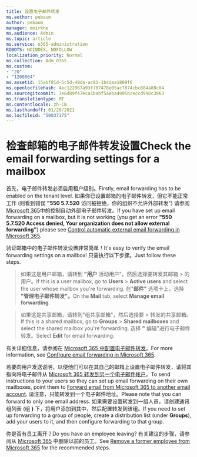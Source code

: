 ```yaml
---
title: 设置电子邮件转发
ms.author: pebaum
author: pebaum
manager: mnirkhe
ms.audience: Admin
ms.topic: article
ms.service: o365-administration
ROBOTS: NOINDEX, NOFOLLOW
localization_priority: Normal
ms.collection: Adm_O365
ms.custom:
- "20"
- "1200004"
ms.assetid: 15abf81d-5c5d-49da-ac81-1b4daa1809f6
ms.openlocfilehash: 4ec122967a93f707478e05ac7874cbc884a88c84
ms.sourcegitcommit: 7e6d89f47eca1babf5aeba4995bceccd990c3963
ms.translationtype: MT
ms.contentlocale: zh-CN
ms.lasthandoff: 01/28/2021
ms.locfileid: "50037175"
---
```

# <a name="check-the-email-forwarding-settings-for-a-mailbox"></a><span data-ttu-id="863b7-102">检查邮箱的电子邮件转发设置</span><span class="sxs-lookup"><span data-stu-id="863b7-102">Check the email forwarding settings for a mailbox</span></span>

<span data-ttu-id="863b7-103">首先，电子邮件转发必须启用租户级别。</span><span class="sxs-lookup"><span data-stu-id="863b7-103">Firstly, email forwarding has to be enabled on the tenant level.</span></span> <span data-ttu-id="863b7-104">如果你已设置邮箱的电子邮件转发，但它不能正常工作 (则看到错误 **"550 5.7.520** 访问被拒绝，你的组织不允许外部转发") 请参阅 [Microsoft 365](https://docs.microsoft.com/microsoft-365/security/office-365-security/external-email-forwarding?view=o365-worldwide)中的控制自动外部电子邮件转发。</span><span class="sxs-lookup"><span data-stu-id="863b7-104">If you have set up email forwarding on a mailbox, but it is not working (you get an error **"550 5.7.520 Access denied, Your organization does not allow external forwarding"**) please see [Control automatic external email forwarding in Microsoft 365](https://docs.microsoft.com/microsoft-365/security/office-365-security/external-email-forwarding?view=o365-worldwide).</span></span>

<span data-ttu-id="863b7-105">验证邮箱中的电子邮件转发设置非常简单！</span><span class="sxs-lookup"><span data-stu-id="863b7-105">It's easy to verify the email forwarding settings on a mailbox!</span></span> <span data-ttu-id="863b7-106">只需执行以下步骤。</span><span class="sxs-lookup"><span data-stu-id="863b7-106">Just follow these steps.</span></span>
  
> <span data-ttu-id="863b7-107">如果这是用户邮箱，请转到 **"用户** 活动用户"，然后选择要转发其邮箱 \> 的用户。</span><span class="sxs-lookup"><span data-stu-id="863b7-107">If this is a user mailbox, go to **Users** \> **Active users** and select the user whose mailbox you're forwarding.</span></span> <span data-ttu-id="863b7-108">在"**邮件"** 选项卡上，选择 **"管理电子邮件转发"。**</span><span class="sxs-lookup"><span data-stu-id="863b7-108">On the **Mail** tab, select **Manage email forwarding**.</span></span>

> <span data-ttu-id="863b7-109">如果这是共享邮箱，请转到"组共享邮箱"，然后选择要 \> 转发的共享邮箱。</span><span class="sxs-lookup"><span data-stu-id="863b7-109">If this is a shared mailbox, go to **Groups** \> **Shared mailboxes** and select the shared mailbox you're forwarding.</span></span> <span data-ttu-id="863b7-110">选择 **"** 编辑"进行电子邮件转发。</span><span class="sxs-lookup"><span data-stu-id="863b7-110">Select **Edit** for email forwarding.</span></span>

<span data-ttu-id="863b7-111">有关详细信息，请参阅在 [Microsoft 365 中配置电子邮件转发](https://docs.microsoft.com/microsoft-365/admin/email/configure-email-forwarding)。</span><span class="sxs-lookup"><span data-stu-id="863b7-111">For more information, see [Configure email forwarding in Microsoft 365](https://docs.microsoft.com/microsoft-365/admin/email/configure-email-forwarding).</span></span>
  
<span data-ttu-id="863b7-112">若要向用户发送说明，以便他们可以在其自己的邮箱上设置电子邮件转发，请将其指向将电子邮件从 [Microsoft 365 转发到另一个电子邮件帐户](https://support.office.com/article/Forward-email-from-Office-365-to-another-email-account-1ed4ee1e-74f8-4f53-a174-86b748ff6a0e)。</span><span class="sxs-lookup"><span data-stu-id="863b7-112">To send instructions to your users so they can set up email forwarding on their own mailboxes, point them to [Forward email from Microsoft 365 to another email account](https://support.office.com/article/Forward-email-from-Office-365-to-another-email-account-1ed4ee1e-74f8-4f53-a174-86b748ff6a0e).</span></span> <span data-ttu-id="863b7-113">请注意，只能转发到一个电子邮件地址。</span><span class="sxs-lookup"><span data-stu-id="863b7-113">Please note that you can forward to only one email address.</span></span> <span data-ttu-id="863b7-114">如果需要设置转发到一组人员，请创建通讯组列表 (组 **)** 下，将用户添加到其中，然后配置转发到该组。</span><span class="sxs-lookup"><span data-stu-id="863b7-114">If you need to set up forwarding to a group of people, create a distribution list (under **Groups**), add your users to it, and then configure forwarding to that group.</span></span>
  
<span data-ttu-id="863b7-115">你是否有员工离开？</span><span class="sxs-lookup"><span data-stu-id="863b7-115">Do you have an employee leaving?</span></span> <span data-ttu-id="863b7-116">有关建议的步骤，请参阅从 [Microsoft 365](https://docs.microsoft.com/microsoft-365/admin/add-users/remove-former-employee) 中删除以前的员工。</span><span class="sxs-lookup"><span data-stu-id="863b7-116">See [Remove a former employee from Microsoft 365](https://docs.microsoft.com/microsoft-365/admin/add-users/remove-former-employee) for the recommended steps.</span></span>